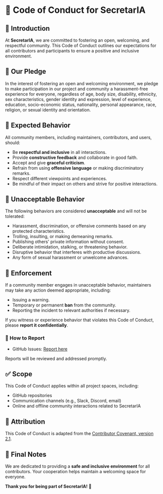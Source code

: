 # 📜 Code of Conduct for SecretarIA

## 🔹 Introduction

At **SecretarIA**, we are committed to fostering an open, welcoming, and respectful community. This Code of Conduct outlines our expectations for all contributors and participants to ensure a positive and inclusive environment.

## 🤝 Our Pledge

In the interest of fostering an open and welcoming environment, we pledge to make participation in our project and community a harassment-free experience for everyone, regardless of age, body size, disability, ethnicity, sex characteristics, gender identity and expression, level of experience, education, socio-economic status, nationality, personal appearance, race, religion, or sexual identity and orientation.

## 📌 Expected Behavior

All community members, including maintainers, contributors, and users, should:

- Be **respectful and inclusive** in all interactions.
- Provide **constructive feedback** and collaborate in good faith.
- Accept and give **graceful criticism**.
- Refrain from using **offensive language** or making discriminatory remarks.
- Respect different viewpoints and experiences.
- Be mindful of their impact on others and strive for positive interactions.

## 🚫 Unacceptable Behavior

The following behaviors are considered **unacceptable** and will not be tolerated:

- Harassment, discrimination, or offensive comments based on any protected characteristics.
- Trolling, insulting, or making demeaning remarks.
- Publishing others' private information without consent.
- Deliberate intimidation, stalking, or threatening behavior.
- Disruptive behavior that interferes with productive discussions.
- Any form of sexual harassment or unwelcome advances.

## 🔄 Enforcement

If a community member engages in unacceptable behavior, maintainers may take any action deemed appropriate, including:

- Issuing a warning.
- Temporary or permanent **ban** from the community.
- Reporting the incident to relevant authorities if necessary.

If you witness or experience behavior that violates this Code of Conduct, please **report it confidentially**.

### 📢 How to Report
- GitHub Issues: [Report here](https://github.com/pablosancal/SecretarIA/issues)

Reports will be reviewed and addressed promptly.

## ✅ Scope

This Code of Conduct applies within all project spaces, including:
- GitHub repositories
- Communication channels (e.g., Slack, Discord, email)
- Online and offline community interactions related to SecretarIA

## 📜 Attribution

This Code of Conduct is adapted from the [Contributor Covenant, version 2.1](https://www.contributor-covenant.org/version/2/1/code_of_conduct/).

## 🎯 Final Notes

We are dedicated to providing a **safe and inclusive environment** for all contributors. Your cooperation helps maintain a welcoming space for everyone.

**Thank you for being part of SecretarIA!** 🚀
